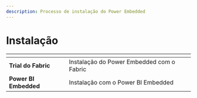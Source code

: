 ```yaml
---
description: Processo de instalação do Power Embedded
---
```


# Instalação



<table data-view="cards"><thead><tr><th></th><th></th><th></th></tr></thead><tbody><tr><td><strong>Trial do Fabric</strong></td><td>Instalação do Power Embedded com o Fabric</td><td></td></tr><tr><td><strong>Power BI Embedded</strong></td><td>Instalação com o Power BI Embedded</td><td></td></tr></tbody></table>
